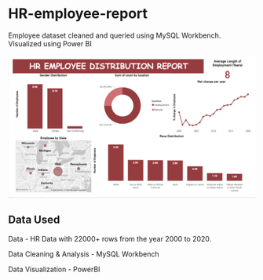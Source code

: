 # HR-employee-report
Employee dataset cleaned and queried using MySQL Workbench. Visualized using Power BI

![image alt](https://github.com/D-ote/HR-employee-report/blob/c1fc0c5e2f0a7bd4defac08a08ba730f4d5c8d79/Screenshot%202025-01-25%20at%2015.58.51.png)

## Data Used
Data - HR Data with 22000+ rows from the year 2000 to 2020.

Data Cleaning & Analysis - MySQL Workbench

Data Visualization - PowerBI
